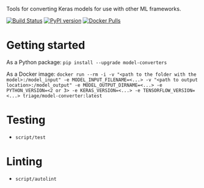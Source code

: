 Tools for converting Keras models for use with other ML frameworks.

[![Build Status](https://travis-ci.org/triagemd/model-converters.svg?branch=master)](https://travis-ci.org/triagemd/model-converters) [![PyPI version](https://badge.fury.io/py/model-converters.svg)](https://badge.fury.io/py/model-converters) [![Docker Pulls](https://img.shields.io/docker/pulls/triage/model-converter.svg)](https://hub.docker.com/r/triage/model-converter/)

# Getting started

As a Python package:
`pip install --upgrade model-converters`

As a Docker image:
`docker run --rm -i -v "<path to the folder with the model>:/model_input" -e MODEL_INPUT_FILENAME=<...> -v "<path to output location>:/model_output" -e MODEL_OUTPUT_DIRNAME=<...> -e PYTHON_VERSION=<2 or 3> -e KERAS_VERSION=<...> -e TENSORFLOW_VERSION=<...> triage/model-converter:latest`


# Testing

 - `script/test`


# Linting

 - `script/autolint`

